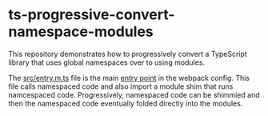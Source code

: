 # ts-progressive-convert-namespace-modules

This repository demonstrates how to progressively convert a TypeScript library that uses global namespaces over to using modules.

The [src/entry.m.ts](https://github.com/bradymholt/ts-progressive-convert-namespace-modules/blob/master/src/entry.m.ts) file is the main [entry point](https://github.com/bradymholt/ts-progressive-convert-namespace-modules/blob/master/webpack.config.js#L6) in the webpack config. This file calls namespaced code and also import
a module shim that runs namcespaced code. Progressively, namespaced code can be shimmied and then the namespaced code eventually folded directly into the modules.
